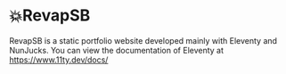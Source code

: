 # 💥RevapSB

RevapSB is a static portfolio website developed mainly with Eleventy and NunJucks.
You can view the documentation of Eleventy at https://www.11ty.dev/docs/
